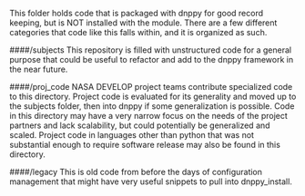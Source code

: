 This folder holds code that is packaged with dnppy for good record keeping, but is NOT installed with the module. There are a few different categories that code like this falls within, and it is organized as such.

####/subjects
This repository is filled with unstructured code for a general purpose that could be useful to refactor and add to the dnppy framework in the near future.

####/proj_code
NASA DEVELOP project teams contribute specialized code to this directory. Project code is evaluated for its generality and moved up to the subjects folder, then into dnppy if some generalization is possible. Code in this directory may have a very narrow focus on the needs of the project partners and lack scalability, but could potentially be generalized and scaled. Project code in languages other than python that was not substantial enough to require software release may also be found in this directory.

####/legacy
This is old code from before the days of configuration management that might have very useful snippets to pull into dnppy_install.
